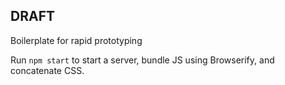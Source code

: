 ## DRAFT

Boilerplate for rapid prototyping

Run `npm start` to start a server, bundle JS using Browserify, and concatenate CSS.

